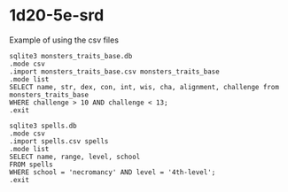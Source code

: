 # 1d20-5e-srd

Example of using the csv files

    sqlite3 monsters_traits_base.db
    .mode csv
    .import monsters_traits_base.csv monsters_traits_base
    .mode list
    SELECT name, str, dex, con, int, wis, cha, alignment, challenge from monsters_traits_base
    WHERE challenge > 10 AND challenge < 13;
    .exit

    sqlite3 spells.db
    .mode csv
    .import spells.csv spells
    .mode list
    SELECT name, range, level, school
    FROM spells
    WHERE school = 'necromancy' AND level = '4th-level';
    .exit
